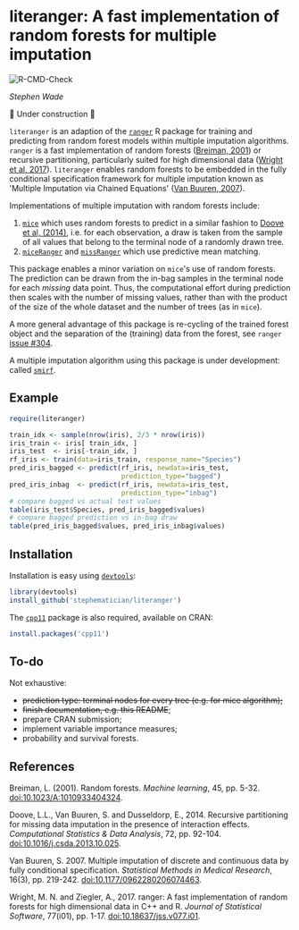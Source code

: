 literanger: A fast implementation of random forests for multiple imputation
===========================================================================

![R-CMD-Check](https://github.com/stephematician/literanger/actions/workflows/check-standard.yaml/badge.svg)

_Stephen Wade_

🚧 Under construction 🚧

`literanger` is an adaption of the [`ranger`][ranger_cran] R package for
training and predicting from random forest models within multiple imputation
algorithms. `ranger` is a fast implementation of random forests
([Breiman, 2001][breiman2001_doi]) or recursive partitioning, particularly
suited for high dimensional data ([Wright et al, 2017][wright2017_doi]).
`literanger` enables random forests to be embedded in the fully conditional
specification framework for multiple imputation known as 'Multiple Imputation
via Chained Equations' ([Van Buuren, 2007][vanbuuren2007_doi]).

Implementations of multiple imputation with random forests include:

1.  [`mice`][mice_cran] which uses random forests to predict in a similar
    fashion to [Doove et al, (2014)][doove2014_doi], i.e. for each observation,
    a draw is taken from the sample of all values that belong to the terminal
    node of a randomly drawn tree.
2.  [`miceRanger`][miceranger_cran] and [`missRanger`][missranger_cran] which
    use predictive mean matching.

This package enables a minor variation on `mice`'s use of random forests.
The prediction can be drawn from the in-bag samples in the terminal node for
each _missing_ data point. Thus, the computational effort during prediction then
scales with the number of missing values, rather than with the product of the
size of the whole dataset and the number of trees (as in `mice`).

A more general advantage of this package is re-cycling of the trained forest
object and the separation of the (training) data from the forest, see `ranger`
[issue #304](https://github.com/imbs-hl/ranger/issues/304).

A multiple imputation algorithm using this package is under development: called
[`smirf`][smirf_github].

[mice_cran]: https://cran.r-project.org/package=mice
[miceranger_cran]: https://cran.r-project.org/package=miceRanger
[missranger_cran]: https://cran.r-project.org/package=missRanger
[ranger_cran]: https://cran.r-project.org/package=ranger
[smirf_github]: https://github.com/stephematician/smirf


## Example

```r
require(literanger)

train_idx <- sample(nrow(iris), 2/3 * nrow(iris))
iris_train <- iris[ train_idx, ]
iris_test  <- iris[-train_idx, ]
rf_iris <- train(data=iris_train, response_name="Species")
pred_iris_bagged <- predict(rf_iris, newdata=iris_test,
                            prediction_type="bagged")
pred_iris_inbag  <- predict(rf_iris, newdata=iris_test,
                            prediction_type="inbag")
# compare bagged vs actual test values
table(iris_test$Species, pred_iris_bagged$values)
# compare bagged prediction vs in-bag draw
table(pred_iris_bagged$values, pred_iris_inbag$values)
```


## Installation

Installation is easy using [`devtools`][devtools_cran]:

```r
library(devtools)
install_github('stephematician/literanger')
```

The [`cpp11`][cpp11_cran] package is also required, available on CRAN:

```r
install.packages('cpp11')
```

[cpp11_cran]: https://cran.r-project.org/package=cpp11
[devtools_cran]: https://cran.r-project.org/package=devtools


## To-do

Not exhaustive:

-   ~~prediction type: terminal nodes for every tree (e.g. for mice
    algorithm);~~
-   ~~finish documentation, e.g. this README~~;
-   prepare CRAN submission;
-   implement variable importance measures;
-   probability and survival forests.


## References

Breiman, L. (2001). Random forests. _Machine learning_, 45, pp. 5-32.
[doi:10.1023/A:1010933404324](https://doi.org/10.1023/A:1010933404324).

Doove, L.L., Van Buuren, S. and Dusseldorp, E., 2014. Recursive partitioning for
missing data imputation in the presence of interaction effects. _Computational
Statistics & Data Analysis_, 72, pp. 92-104.
[doi:10.1016/j.csda.2013.10.025](https://doi.org/10.1016/j.csda.2013.10.025).

Van Buuren, S. 2007. Multiple imputation of discrete and continuous  data by
fully conditional specification. _Statistical Methods in Medical Research_,
16(3), pp. 219-242.
[doi:10.1177/0962280206074463](https://doi.org/10.1177/0962280206074463).

Wright, M. N. and Ziegler, A., 2017. ranger: A fast implementation of random
forests for high dimensional data in C++ and R. _Journal of Statistical
Software_, 77(i01), pp. 1-17.
[doi:10.18637/jss.v077.i01](https://doi.org/10.18637/jss.v077.i01).

[breiman2001_doi]: https://doi.org/10.1023/A:1010933404324
[doove2014_doi]: https://doi.org/10.1016/j.csda.2013.10.025
[vanbuuren2007_doi]: https://doi.org/10.1177/0962280206074463
[wright2017_doi]: https://doi.org/10.18637/jss.v077.i01


